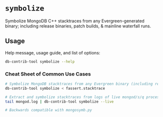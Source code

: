# `symbolize`

Symbolize MongoDB C++ stacktraces from any Evergreen-generated binary;
including release binaries, patch builds, & mainline waterfall runs.

## Usage

Help message, usage guide, and list of options:

```bash
db-contrib-tool symbolize --help
```

### Cheat Sheet of Common Use Cases

```bash
# Symbolize MongoDB stacktraces from any Evergreen binary (including release binaries).
db-contrib-tool symbolize < fassert.stacktrace

# Extract and symbolize stacktraces from logs of live mongod/s/q processes.
tail mongod.log | db-contrib-tool symbolize --live

# Backwards compatible with mongosymb.py
```
